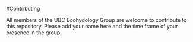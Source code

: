 #Contributing

All members of the UBC Ecohydology Group are welcome to contribute to this repository. Please add your name here and the time frame of your presence in the group
